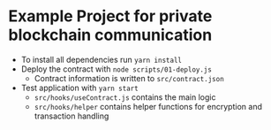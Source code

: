 
# Example Project for private blockchain communication

* To install all dependencies run `yarn install`
* Deploy the contract with `node scripts/01-deploy.js`
    * Contract information is written to `src/contract.json`
* Test application with `yarn start`
    * `src/hooks/useContract.js` contains the main logic
    * `src/hooks/helper` contains helper functions for encryption and transaction handling
